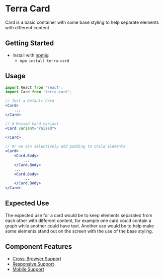 # Terra Card

Card is a basic container with some base styling to help separate elements with different content

## Getting Started

- Install with [npmjs](https://www.npmjs.com):
  - `npm install terra-card`

## Usage

```jsx
import React from 'react';
import Card from 'terra-card';

// Just a Default Card
<Card>
	...
</Card>

// A Raised Card variant
<Card variant="raised">
	...
</Card>

// Or we can selectively add padding to child elements
<Card>
	<Card.Body>
		...
	</Card.Body>
	...
	<Card.Body>
		...
	</Card.Body>
</Card>
```

## Expected Use

The expected use for a card would be to keep elements separated from each other with different content, for example one card could contain a graph while another could have text. Another use would be to help make some elements stand out on the screen with the use of the base styling.


## Component Features


 * [Cross-Browser Support](https://github.com/cerner/terra-ui/blob/master/src/terra-dev-site/contributing/ComponentStandards.e.contributing.md#cross-browser-support)
 * [Responsive Support](https://github.com/cerner/terra-ui/blob/master/src/terra-dev-site/contributing/ComponentStandards.e.contributing.md#responsive-support)
 * [Mobile Support](https://github.com/cerner/terra-ui/blob/master/src/terra-dev-site/contributing/ComponentStandards.e.contributing.md#mobile-support)
